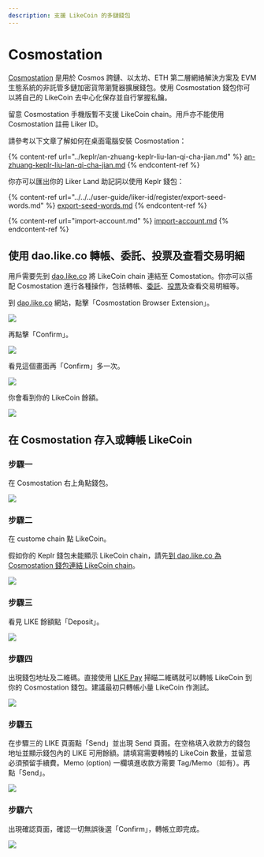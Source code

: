 ```yaml
---
description: 支援 LikeCoin 的多鏈錢包
---
```


# Cosmostation

[Cosmostation](https://www.cosmostation.io/) 是用於 Cosmos 跨鏈、以太坊、ETH 第二層網絡解決方案及 EVM 生態系統的非託管多鏈加密貨幣瀏覽器擴展錢包。使用 Cosmostation 錢包你可以將自己的 LikeCoin 去中心化保存並自行掌握私鑰。

留意 Cosmostation 手機版暫不支援 LikeCoin chain。用戶亦不能使用 Cosmostation 註冊 Liker ID。

請參考以下文章了解如何在桌面電腦安裝 Cosmostation：

{% content-ref url="../keplr/an-zhuang-keplr-liu-lan-qi-cha-jian.md" %}
[an-zhuang-keplr-liu-lan-qi-cha-jian.md](../keplr/an-zhuang-keplr-liu-lan-qi-cha-jian.md)
{% endcontent-ref %}

你亦可以匯出你的 Liker Land 助記詞以使用 Keplr 錢包：

{% content-ref url="../../../user-guide/liker-id/register/export-seed-words.md" %}
[export-seed-words.md](../../../user-guide/liker-id/register/export-seed-words.md)
{% endcontent-ref %}

{% content-ref url="import-account.md" %}
[import-account.md](import-account.md)
{% endcontent-ref %}

## 使用 dao.like.co 轉帳、委託、投票及查看交易明細 <a href="#dao-like-co" id="dao-like-co"></a>

用戶需要先到 [dao.like.co](https://dao.like.co/) 將 LikeCoin chain 連結至 Comostation。你亦可以搭配 Cosmostation 進行各種操作，包括轉帳、[委託](../../stake/)、[投票](../../governance/direct-vote.md)及查看交易明細等。

到 [dao.like.co](https://dao.like.co/) 網站，點擊「Cosmostation Browser Extension」。

![](<../../../.gitbook/assets/Comostation dao.like.co 1.png>)

再點擊「Confirm」。

![](<../../../.gitbook/assets/Comostation dao.like.co 2.png>)

看見這個畫面再「Confirm」多一次。

![](<../../../.gitbook/assets/Comostation dao.like.co 3.png>)

你會看到你的 LikeCoin 餘額。

![](<../../../.gitbook/assets/Comostation dao.like.co 4.png>)

## 在 Cosmostation 存入或轉帳 LikeCoin  <a href="#deposit-your-likecoin-to-keplr" id="deposit-your-likecoin-to-keplr"></a>

### 步驟一

在 Cosmostation 右上角點錢包。

![](<../../../.gitbook/assets/Comostation Deposit Send 1.png>)

### 步驟二

在 custome chain 點 LikeCoin。

假如你的 Keplr 錢包未能顯示 LikeCoin chain，請先[到 dao.like.co 為 Cosmostation 錢包連結 LikeCoin chain](./#dao-like-co)。

![](<../../../.gitbook/assets/Comostation Deposit Send 2.png>)

### 步驟三

看見 LIKE 餘額點「Deposit」。

![](<../../../.gitbook/assets/Comostation Deposit Send 3.png>)

### 步驟四

出現錢包地址及二維碼。直接使用 [LIKE Pay](../like-pay.md) 掃瞄二維碼就可以轉帳 LikeCoin 到你的 Cosmostation 錢包。建議最初只轉帳小量 LikeCoin 作測試。

![](<../../../.gitbook/assets/Comostation Deposit Send 4.png>)

### 步驟五

在步驟三的 LIKE 頁面點「Send」並出現 Send 頁面。在空格填入收款方的錢包地址並顯示錢包內的 LIKE 可用餘額。請填寫需要轉帳的 LikeCoin 數量，並留意必須預留手續費。Memo (option) 一欄填進收款方需要 Tag/Memo（如有）。再點「Send」。

![](<../../../.gitbook/assets/Comostation Deposit Send 5.png>)

### 步驟六

出現確認頁面，確認一切無誤後選「Confirm」，轉帳立即完成。

![](<../../../.gitbook/assets/Comostation Deposit Send 6.png>)
